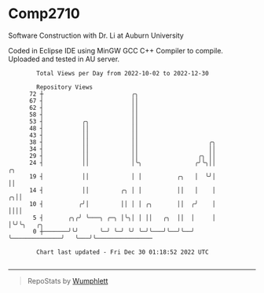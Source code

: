 # Comp2710
Software Construction with Dr. Li at Auburn University

Coded in Eclipse IDE using MinGW GCC C++ Compiler to compile.
Uploaded and tested in AU server.

```
        Total Views per Day from 2022-10-02 to 2022-12-30

        Repository Views
      72 ┼                         ╭╮
      67 ┤                         ││
      62 ┤                         ││
      58 ┤                         ││
      53 ┤           ╭╮            ││
      48 ┤           ││            ││
      43 ┤           ││            ││
      38 ┤           ││            ││                    ╭╮
      34 ┤           ││            ││                    ││
      29 ┤           ││            ││                 ╭╮ ││
      24 ┤           ││            │╰╮               ╭╯╰╮││                ╭╮
      19 ┤           ││            │ │          ╭╮   │  ╰╯│                ││
      14 ┤           ││         ╭╮ │ │          ││   │    │              ╭╮││
      10 ┤          ╭╯│         ││ │ │ ╭╮       ││  ╭╯    │              ││││
       5 ┤       ╭╮╭╯ ╰───╮ ╭─╮ │╰╮│ │ ││   ╭╮  ││  │     │              │╰╯╰╮   ╭╮
       0 ┼───────╯╰╯      ╰─╯ ╰─╯ ╰╯ ╰─╯╰───╯╰──╯╰──╯     ╰──────────────╯   ╰───╯╰────────────────

        Chart last updated - Fri Dec 30 01:18:52 2022 UTC
        
```

---

> RepoStats by [Wumphlett](https://github.com/Wumphlett)
